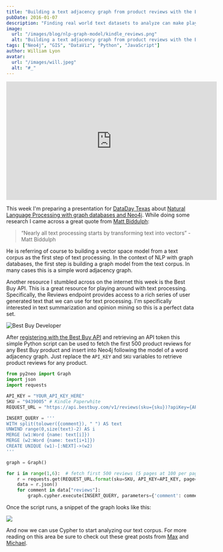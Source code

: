 ```yaml
---
title: "Building a text adjacency graph from product reviews with the Best Buy API"
pubDate: 2016-01-07
description: "Finding real world text datasets to analyze can make playing around with NLP tasks much more interesting. This quick post shows how to build a word adjacency graph in Neo4j using product reviews from the Best Buy API."
image:
  url: "/images/blog/nlp-graph-model/kindle_reviews.png"
  alt: "Building a text adjacency graph from product reviews with the Best Buy API"
tags: ["Neo4j", "GIS", "DataViz", "Python", "JavaScript"]
author: William Lyon
avatar:
  url: "/images/will.jpeg"
  alt: "#_"
---
```


<iframe
  width="560"
  height="315"
  src="https://www.youtube-nocookie.com/embed/BVMx24dtko0?si=IlTjHHEd57Z0a1ZG"
  title="YouTube video player"
  frameborder="0"
  allow="accelerometer; autoplay; clipboard-write; encrypted-media; gyroscope; picture-in-picture; web-share"
  referrerpolicy="strict-origin-when-cross-origin"
  allowfullscreen
></iframe>

This week I'm preparing a presentation for [DataDay Texas](http://datadaytexas.com/) about [Natural Language Processing with graph databases and Neo4j](http://datadaytexas.com/sessions). While doing some research I came across a great quote from [Matt Biddulph](https://www.hackdiary.com/):

> “Nearly all text processing starts by transforming text into vectors” - Matt Biddulph

He is referring of course to building a vector space model from a text corpus as the first step of text processing. In the context of NLP with graph databases, the first step is building a graph model from the text corpus. In many cases this is a simple word adjacency graph.

Another resource I stumbled across on the internet this week is the Best Buy API. This is a great resource for playing around with text processing. Specifically, the Reviews endpoint provides access to a rich series of user generated text that we can use for text processing. I'm specifically interested in text summarization and opinion mining so this is a perfect data set.

![Best Buy Developer](/images/blog/nlp-graph-model/bestbuy-logo.png)

After [registering with the Best Buy API](https://developer.bestbuy.com/documentation/getting-started) and retrieving an API token this simple Python script can be used to fetch the first 500 product reviews for any Best Buy product and insert into Neo4j following the model of a word adjacency graph. Just replace the `API_KEY` and `SKU` variables to retrieve product reviews for any product.

```python
from py2neo import Graph
import json
import requests

API_KEY = "YOUR_API_KEY_HERE"
SKU = "9439005" # Kindle Paperwhite
REQUEST_URL = "https://api.bestbuy.com/v1/reviews(sku={sku})?apiKey={API_KEY}&show=comment,id,rating,reviewer.name,sku,submissionTime,title&pageSize=100&page={page}&sort=comment.asc&format=json"

INSERT_QUERY = '''
WITH split(tolower({comment}), " ") AS text
UNWIND range(0,size(text)-2) AS i
MERGE (w1:Word {name: text[i]})
MERGE (w2:Word {name: text[i+1]})
CREATE UNIQUE (w1)-[:NEXT]->(w2)
'''

graph = Graph()

for i in range(1,6):  # fetch first 500 reviews (5 pages at 100 per page)
    r = requests.get(REQUEST_URL.format(sku=SKU, API_KEY=API_KEY, page=str(i)))
    data = r.json()
    for comment in data["reviews"]:
        graph.cypher.execute(INSERT_QUERY, parameters={'comment': comment["comment"]})
```

Once the script runs, a snippet of the graph looks like this:

![](/images/blog/nlp-graph-model/kindle_reviews.png)

And now we can use Cypher to start analyzing our text corpus. For more reading on this area be sure to check out these great posts from [Max](http://maxdemarzi.com/2012/08/10/summarize-opinions-with-a-graph-part-1/) and [Michael](http://jexp.de/blog/2015/01/natural-language-analytics-made-simple-and-visual-with-neo4j/).
